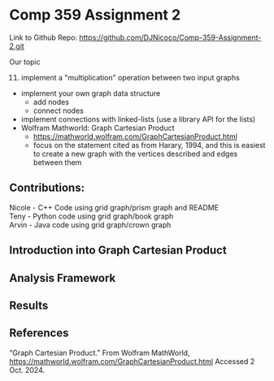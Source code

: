 # Comp 359 Assignment 2

Link to Github Repo: https://github.com/DJNicoco/Comp-359-Assignment-2.git

Our topic

11. implement a "multiplication" operation between two input graphs
  * implement your own graph data structure
    * add nodes
    * connect nodes
  * implement connections with linked-lists (use a library API for the lists)
  * Wolfram Mathworld: Graph Cartesian Product
    * https://mathworld.wolfram.com/GraphCartesianProduct.html
    * focus on the statement cited as from Harary, 1994, and this is easiest to create a new graph with the vertices described and edges between them
   
## Contributions:

Nicole - C++ Code using grid graph/prism graph and README <br>
Teny - Python code using grid graph/book graph <br>
Arvin - Java code using grid graph/crown graph <br>

## Introduction into Graph Cartesian Product

## Analysis Framework

## Results

## References

“Graph Cartesian Product.” From Wolfram MathWorld, https://mathworld.wolfram.com/GraphCartesianProduct.html Accessed 2 Oct. 2024. 
